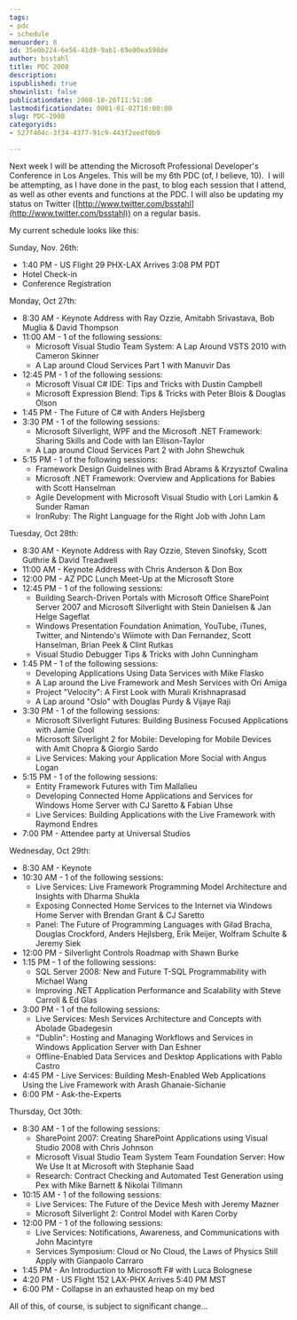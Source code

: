 ```yaml
---
tags:
- pdc
- schedule
menuorder: 0
id: 35e0b224-6e56-41d9-9ab1-69e00ea598de
author: bsstahl
title: PDC 2008
description: 
ispublished: true
showinlist: false
publicationdate: 2008-10-26T11:51:00
lastmodificationdate: 0001-01-02T16:00:00
slug: PDC-2008
categoryids:
- 527f404c-3f34-4377-91c9-443f2eedf0b9

---
```


Next week I will be attending the Microsoft Professional Developer's Conference in Los Angeles. This will be my 6th PDC (of, I believe, 10).  I will be attempting, as I have done in the past, to blog each session that I attend, as well as other events and functions at the PDC. I will also be updating my status on Twitter ([http://www.twitter.com/bsstahl](http://www.twitter.com/bsstahl)) on a regular basis.

My current schedule looks like this:

Sunday, Nov. 26th:

- 1:40 PM - US Flight 29 PHX-LAX Arrives 3:08 PM PDT
- Hotel Check-in
- Conference Registration


Monday, Oct 27th:

- 8:30 AM - Keynote Address with Ray Ozzie, Amitabh Srivastava, Bob Muglia & David Thompson
- 11:00 AM - 1 of the following sessions:
    - Microsoft Visual Studio Team System: A Lap Around VSTS 2010 with Cameron Skinner
    - A Lap around Cloud Services Part 1 with Manuvir Das
- 12:45 PM - 1 of the following sessions:
    - Microsoft Visual C# IDE: Tips and Tricks with Dustin Campbell
    - Microsoft Expression Blend: Tips & Tricks with Peter Blois & Douglas Olson
- 1:45 PM - The Future of C# with Anders Hejlsberg
- 3:30 PM - 1 of the following sessions:
    - Microsoft Silverlight, WPF and the Microsoft .NET Framework: Sharing Skills and Code with Ian Ellison-Taylor
    - A Lap around Cloud Services Part 2 with John Shewchuk
- 5:15 PM - 1 of the following sessions:
    - Framework Design Guidelines with Brad Abrams & Krzysztof Cwalina
    - Microsoft .NET Framework: Overview and Applications for Babies with Scott Hanselman
    - Agile Development with Microsoft Visual Studio with Lori Lamkin & Sunder Raman
    - IronRuby: The Right Language for the Right Job with John Lam


Tuesday, Oct 28th:

- 8:30 AM - Keynote Address with Ray Ozzie, Steven Sinofsky, Scott Guthrie & David Treadwell
- 11:00 AM - Keynote Address with Chris Anderson & Don Box
- 12:00 PM - AZ PDC Lunch Meet-Up at the Microsoft Store
- 12:45 PM - 1 of the following sessions:
    - Building Search-Driven Portals with Microsoft Office SharePoint Server 2007 and Microsoft Silverlight with Stein Danielsen & Jan Helge Sageflat
    - Windows Presentation Foundation Animation, YouTube, iTunes, Twitter, and Nintendo's Wiimote with Dan Fernandez, Scott Hanselman, Brian Peek & Clint Rutkas
    - Visual Studio Debugger Tips & Tricks with John Cunningham
- 1:45 PM - 1 of the following sessions:
    - Developing Applications Using Data Services with Mike Flasko
    - A Lap around the Live Framework and Mesh Services with Ori Amiga
    - Project "Velocity": A First Look with Murali Krishnaprasad
    - A Lap around "Oslo" with Douglas Purdy & Vijaye Raji
- 3:30 PM - 1 of the following sessions:
    - Microsoft Silverlight Futures: Building Business Focused Applications with Jamie Cool
    - Microsoft Silverlight 2 for Mobile: Developing for Mobile Devices with Amit Chopra & Giorgio Sardo
    - Live Services: Making your Application More Social with Angus Logan
- 5:15 PM - 1 of the following sessions:
    - Entity Framework Futures with Tim Mallalieu
    - Developing Connected Home Applications and Services for Windows Home Server with CJ Saretto & Fabian Uhse
    - Live Services: Building Applications with the Live Framework with Raymond Endres
- 7:00 PM - Attendee party at Universal Studios


Wednesday, Oct 29th:

- 8:30 AM - Keynote
- 10:30 AM - 1 of the following sessions:
    - Live Services: Live Framework Programming Model Architecture and Insights with Dharma Shukla
    - Exposing Connected Home Services to the Internet via Windows Home Server with Brendan Grant & CJ Saretto
    - Panel: The Future of Programming Languages with Gilad Bracha, Douglas Crockford, Anders Hejlsberg, Erik Meijer, Wolfram Schulte & Jeremy Siek
- 12:00 PM - Silverlight Controls Roadmap with Shawn Burke
- 1:15 PM - 1 of the following sessions:
    - SQL Server 2008: New and Future T-SQL Programmability with Michael Wang
    - Improving .NET Application Performance and Scalability with Steve Carroll & Ed Glas
- 3:00 PM - 1 of the following sessions:
    - Live Services: Mesh Services Architecture and Concepts with Abolade Gbadegesin
    - "Dublin": Hosting and Managing Workflows and Services in Windows Application Server with Dan Eshner
    - Offline-Enabled Data Services and Desktop Applications with Pablo Castro
- 4:45 PM - Live Services: Building Mesh-Enabled Web Applications Using the Live Framework with Arash Ghanaie-Sichanie
- 6:00 PM - Ask-the-Experts


Thursday, Oct 30th:

- 8:30 AM - 1 of the following sessions:
    - SharePoint 2007: Creating SharePoint Applications using Visual Studio 2008 with Chris Johnson
    - Microsoft Visual Studio Team System Team Foundation Server: How We Use It at Microsoft with Stephanie Saad
    - Research: Contract Checking and Automated Test Generation using Pex with Mike Barnett & Nikolai Tillmann
- 10:15 AM - 1 of the following sessions:
    - Live Services: The Future of the Device Mesh with Jeremy Mazner
    - Microsoft Silverlight 2: Control Model with Karen Corby
- 12:00 PM - 1 of the following sessions:
    - Live Services: Notifications, Awareness, and Communications with John Macintyre
    - Services Symposium: Cloud or No Cloud, the Laws of Physics Still Apply with Gianpaolo Carraro
- 1:45 PM - An Introduction to Microsoft F# with Luca Bolognese
- 4:20 PM - US Flight 152 LAX-PHX Arrives 5:40 PM MST
- 6:00 PM - Collapse in an exhausted heap on my bed


All of this, of course, is subject to significant change...

